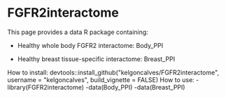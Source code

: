 # FGFR2interactome

This page provides a data R package containing:

  - Healthy whole body FGFR2 interactome: Body_PPI
  
  - Healthy breast tissue-specific interactome: Breast_PPI

How to install: devtools::install_github("kelgoncalves/FGFR2interactome", username = "kelgoncalves", build_vignette = FALSE)
How to use:
  -library(FGFR2interactome)
  -data(Body_PPI)
  -data(Breast_PPI)

